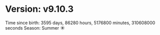 # Version: v9.10.3
Time since birth: 3595 days, 86280 hours, 5176800 minutes, 310608000 seconds
Season: Summer ☀️
